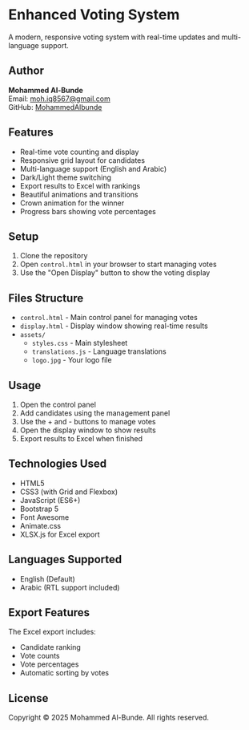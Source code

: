 # Enhanced Voting System

A modern, responsive voting system with real-time updates and multi-language support.

## Author

**Mohammed Al-Bunde**  
Email: moh.iq8567@gmail.com  
GitHub: [MohammedAlbunde](https://github.com/MohammedAlbunde)

## Features

- Real-time vote counting and display
- Responsive grid layout for candidates
- Multi-language support (English and Arabic)
- Dark/Light theme switching
- Export results to Excel with rankings
- Beautiful animations and transitions
- Crown animation for the winner
- Progress bars showing vote percentages

## Setup

1. Clone the repository
2. Open `control.html` in your browser to start managing votes
3. Use the "Open Display" button to show the voting display

## Files Structure

- `control.html` - Main control panel for managing votes
- `display.html` - Display window showing real-time results
- `assets/`
  - `styles.css` - Main stylesheet
  - `translations.js` - Language translations
  - `logo.jpg` - Your logo file

## Usage

1. Open the control panel
2. Add candidates using the management panel
3. Use the + and - buttons to manage votes
4. Open the display window to show results
5. Export results to Excel when finished

## Technologies Used

- HTML5
- CSS3 (with Grid and Flexbox)
- JavaScript (ES6+)
- Bootstrap 5
- Font Awesome
- Animate.css
- XLSX.js for Excel export

## Languages Supported

- English (Default)
- Arabic (RTL support included)

## Export Features

The Excel export includes:
- Candidate ranking
- Vote counts
- Vote percentages
- Automatic sorting by votes

## License

Copyright © 2025 Mohammed Al-Bunde. All rights reserved.
